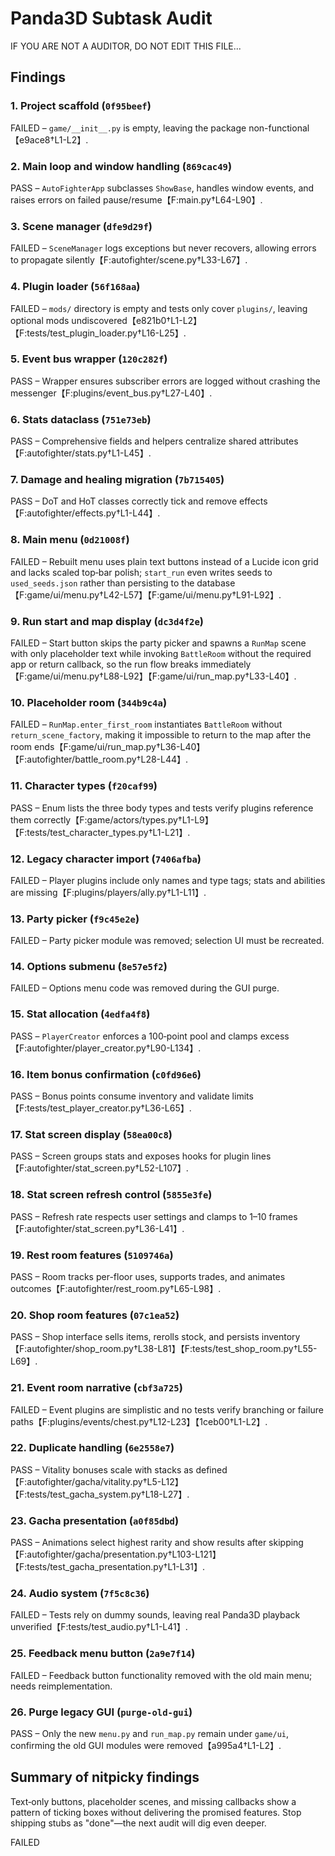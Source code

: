 # Panda3D Subtask Audit
IF YOU ARE NOT A AUDITOR, DO NOT EDIT THIS FILE...

## Findings
### 1. Project scaffold (`0f95beef`)
FAILED – `game/__init__.py` is empty, leaving the package non-functional【e9ace8†L1-L2】.

### 2. Main loop and window handling (`869cac49`)
PASS – `AutoFighterApp` subclasses `ShowBase`, handles window events, and raises errors on failed pause/resume【F:main.py†L64-L90】.

### 3. Scene manager (`dfe9d29f`)
FAILED – `SceneManager` logs exceptions but never recovers, allowing errors to propagate silently【F:autofighter/scene.py†L33-L67】.

### 4. Plugin loader (`56f168aa`)
FAILED – `mods/` directory is empty and tests only cover `plugins/`, leaving optional mods undiscovered【e821b0†L1-L2】【F:tests/test_plugin_loader.py†L16-L25】.

### 5. Event bus wrapper (`120c282f`)
PASS – Wrapper ensures subscriber errors are logged without crashing the messenger【F:plugins/event_bus.py†L27-L40】.

### 6. Stats dataclass (`751e73eb`)
PASS – Comprehensive fields and helpers centralize shared attributes【F:autofighter/stats.py†L1-L45】.

### 7. Damage and healing migration (`7b715405`)
PASS – DoT and HoT classes correctly tick and remove effects【F:autofighter/effects.py†L1-L44】.

### 8. Main menu (`0d21008f`)
FAILED – Rebuilt menu uses plain text buttons instead of a Lucide icon grid and lacks scaled top‑bar polish; `start_run` even writes seeds to `used_seeds.json` rather than persisting to the database【F:game/ui/menu.py†L42-L57】【F:game/ui/menu.py†L91-L92】.

### 9. Run start and map display (`dc3d4f2e`)
FAILED – Start button skips the party picker and spawns a `RunMap` scene with only placeholder text while invoking `BattleRoom` without the required app or return callback, so the run flow breaks immediately【F:game/ui/menu.py†L88-L92】【F:game/ui/run_map.py†L33-L40】.

### 10. Placeholder room (`344b9c4a`)
FAILED – `RunMap.enter_first_room` instantiates `BattleRoom` without `return_scene_factory`, making it impossible to return to the map after the room ends【F:game/ui/run_map.py†L36-L40】【F:autofighter/battle_room.py†L28-L44】.

### 11. Character types (`f20caf99`)
PASS – Enum lists the three body types and tests verify plugins reference them correctly【F:game/actors/types.py†L1-L9】【F:tests/test_character_types.py†L1-L21】.

### 12. Legacy character import (`7406afba`)
FAILED – Player plugins include only names and type tags; stats and abilities are missing【F:plugins/players/ally.py†L1-L11】.

### 13. Party picker (`f9c45e2e`)
FAILED – Party picker module was removed; selection UI must be recreated.

### 14. Options submenu (`8e57e5f2`)
FAILED – Options menu code was removed during the GUI purge.

### 15. Stat allocation (`4edfa4f8`)
PASS – `PlayerCreator` enforces a 100‑point pool and clamps excess【F:autofighter/player_creator.py†L90-L134】.

### 16. Item bonus confirmation (`c0fd96e6`)
PASS – Bonus points consume inventory and validate limits【F:tests/test_player_creator.py†L36-L65】.

### 17. Stat screen display (`58ea00c8`)
PASS – Screen groups stats and exposes hooks for plugin lines【F:autofighter/stat_screen.py†L52-L107】.

### 18. Stat screen refresh control (`5855e3fe`)
PASS – Refresh rate respects user settings and clamps to 1–10 frames【F:autofighter/stat_screen.py†L36-L41】.

### 19. Rest room features (`5109746a`)
PASS – Room tracks per-floor uses, supports trades, and animates outcomes【F:autofighter/rest_room.py†L65-L98】.

### 20. Shop room features (`07c1ea52`)
PASS – Shop interface sells items, rerolls stock, and persists inventory【F:autofighter/shop_room.py†L38-L81】【F:tests/test_shop_room.py†L55-L69】.

### 21. Event room narrative (`cbf3a725`)
FAILED – Event plugins are simplistic and no tests verify branching or failure paths【F:plugins/events/chest.py†L12-L23】【1ceb00†L1-L2】.

### 22. Duplicate handling (`6e2558e7`)
PASS – Vitality bonuses scale with stacks as defined【F:autofighter/gacha/vitality.py†L5-L12】【F:tests/test_gacha_system.py†L18-L27】.

### 23. Gacha presentation (`a0f85dbd`)
PASS – Animations select highest rarity and show results after skipping【F:autofighter/gacha/presentation.py†L103-L121】【F:tests/test_gacha_presentation.py†L1-L31】.

### 24. Audio system (`7f5c8c36`)
FAILED – Tests rely on dummy sounds, leaving real Panda3D playback unverified【F:tests/test_audio.py†L1-L41】.

### 25. Feedback menu button (`2a9e7f14`)
FAILED – Feedback button functionality removed with the old main menu; needs reimplementation.

### 26. Purge legacy GUI (`purge-old-gui`)
PASS – Only the new `menu.py` and `run_map.py` remain under `game/ui`, confirming the old GUI modules were removed【a995a4†L1-L2】.

## Summary of nitpicky findings
Text‑only buttons, placeholder scenes, and missing callbacks show a pattern of ticking boxes without delivering the promised features. Stop shipping stubs as "done"—the next audit will dig even deeper.

FAILED
